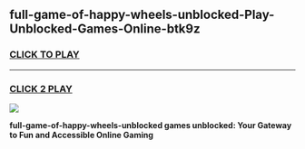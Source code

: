 
## full-game-of-happy-wheels-unblocked-Play-Unblocked-Games-Online-btk9z
<h3>
<a href="https://premium76.site?title=full-game-of-happy-wheels-unblocked&ref=24A">CLICK TO PLAY</a></h3>
<hr>

<h3>
<a href="https://premium76.site?title=full-game-of-happy-wheels-unblocked&ref=24A">CLICK 2 PLAY</a>
  
</h3>

<a href="https://premium76.site?title=full-game-of-happy-wheels-unblocked&ref=24A"><img src="https://clearcache.store/games.png"></a>


**full-game-of-happy-wheels-unblocked games unblocked: Your Gateway to Fun and Accessible Online Gaming**
